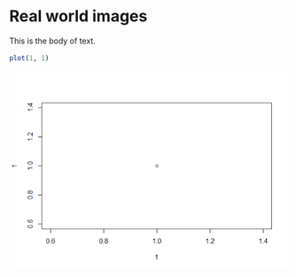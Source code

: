 # Real world images

This is the body of text.


```r
plot(1, 1)
```

![](README_files/figure-gfm/unnamed-chunk-1-2-1.png)<!-- -->
